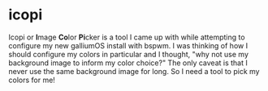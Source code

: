 # icopi
Icopi or **I**mage **Co**lor **Pi**cker is a tool I came up with
while attempting to configure my new galliumOS install with bspwm. I was
thinking of how I should configure my colors in particular and I thought,
"why not use my background image to inform my color choice?" The only caveat
is that I never use the same background image for long. So I need a tool to pick
my colors for me!
